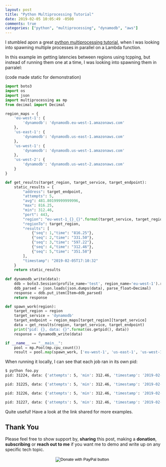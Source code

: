 ```yaml
---
layout: post
title: "Python Multiprocessing Tutorial"
date: 2019-02-05 10:05:49 -0500
comments: true
categories: ["python", "multiprocessing", "dynamodb", "aws"]
---
```


I stumbled apon a great [python multiprocessing tutorial](https://tutorialedge.net/python/python-multiprocessing-tutorial/), when I was looking into spawning multiple processes in parallel on a Lambda function.

In this example im getting latencies between regions using tcpping, but instead of running them one at a time, I was looking into spawning them in parralel:

(code made static for demonstration)

```python
import boto3
import os
import json
import multiprocessing as mp
from decimal import Decimal

region_maps = {
    'eu-west-1': {
        'dynamodb': 'dynamodb.eu-west-1.amazonaws.com'
    }, 
    'us-east-1': {
        'dynamodb': 'dynamodb.us-east-1.amazonaws.com'
    }, 
    'us-west-1': {
        'dynamodb': 'dynamodb.us-west-1.amazonaws.com'
    }, 
    'us-west-2': {
        'dynamodb': 'dynamodb.us-west-2.amazonaws.com'
    }
}

def get_results(target_region, target_service, target_endpoint):
    static_results = {
        "address": target_endpoint,
        "attempts": 5,
        "avg": 481.80199999999996,
        "max": 816.25,
        "min": 312.46,
        "port": 443,
        "region": "eu-west-1_{}_{}".format(target_service, target_region),
        "regionTo": target_region,
        "results": [
            {"seq": 1,"time": "816.25"},
            {"seq": 2,"time": "331.50"},
            {"seq": 3,"time": "597.22"},
            {"seq": 4,"time": "312.46"},
            {"seq": 5,"time": "351.58"}
        ],
        "timestamp": "2019-02-05T17:10:32"
    }
    return static_results
 
def dynamodb_write(data):
    ddb = boto3.Session(profile_name='test', region_name='eu-west-1').resource('dynamodb').Table('mydynamotable')
    ddb_parsed = json.loads(json.dumps(data), parse_float=Decimal)
    response = ddb.put_item(Item=ddb_parsed)
    return response

def spawn_work(region):
    target_region = region
    target_service = 'dynamodb'
    target_endpoint = region_maps[target_region][target_service]
    data = get_results(region, target_service, target_endpoint)
    print("pid: {}, data: {}".format(os.getpid(), data))
    response = dynamodb_write(data)

if __name__ == "__main__":
    pool = mp.Pool(mp.cpu_count())
    result = pool.map(spawn_work, ['eu-west-1', 'us-east-1', 'us-west-1', 'us-west-2'])
```

When running it locally, I can see that each job ran in its own pid:

```bash
$ python foo.py
pid: 31224, data: {'attempts': 5, 'min': 312.46, 'timestamp': '2019-02-05T17:10:32', 'address': 'dynamodb.eu-west-1.amazonaws.com', 'max': 816.25, 'region': 'eu-west-1_dynamodb_eu-west-1', 'avg': 481.80199999999996, 'port': 443, 'regionTo': 'eu-west-1', 'results': [{'seq': 1, 'time': '816.25'}, {'seq': 2, 'time': '331.50'}, {'seq': 3, 'time': '597.22'}, {'seq': 4, 'time': '312.46'}, {'seq': 5, 'time': '351.58'}]}

pid: 31225, data: {'attempts': 5, 'min': 312.46, 'timestamp': '2019-02-05T17:10:32', 'address': 'dynamodb.us-east-1.amazonaws.com', 'max': 816.25, 'region': 'eu-west-1_dynamodb_us-east-1', 'avg': 481.80199999999996, 'port': 443, 'regionTo': 'us-east-1', 'results': [{'seq': 1, 'time': '816.25'}, {'seq': 2, 'time': '331.50'}, {'seq': 3, 'time': '597.22'}, {'seq': 4, 'time': '312.46'}, {'seq': 5, 'time': '351.58'}]}

pid: 31226, data: {'attempts': 5, 'min': 312.46, 'timestamp': '2019-02-05T17:10:32', 'address': 'dynamodb.us-west-1.amazonaws.com', 'max': 816.25, 'region': 'eu-west-1_dynamodb_us-west-1', 'avg': 481.80199999999996, 'port': 443, 'regionTo': 'us-west-1', 'results': [{'seq': 1, 'time': '816.25'}, {'seq': 2, 'time': '331.50'}, {'seq': 3, 'time': '597.22'}, {'seq': 4, 'time': '312.46'}, {'seq': 5, 'time': '351.58'}]}

pid: 31227, data: {'attempts': 5, 'min': 312.46, 'timestamp': '2019-02-05T17:10:32', 'address': 'dynamodb.us-west-2.amazonaws.com', 'max': 816.25, 'region': 'eu-west-1_dynamodb_us-west-2', 'avg': 481.80199999999996, 'port': 443, 'regionTo': 'us-west-2', 'results': [{'seq': 1, 'time': '816.25'}, {'seq': 2, 'time': '331.50'}, {'seq': 3, 'time': '597.22'}, {'seq': 4, 'time': '312.46'}, {'seq': 5, 'time': '351.58'}]}
```

Quite useful! Have a look at the link shared for more examples.

## Thank You

Please feel free to show support by, **sharing** this post, making a **donation**, **subscribing** or **reach out to me** if you want me to demo and write up on any specific tech topic.

<center>
<form action="https://www.paypal.com/cgi-bin/webscr" method="post" target="_top">
<input type="hidden" name="cmd" value="_s-xclick" />
<input type="hidden" name="hosted_button_id" value="W7CBGYTCWGANQ" />
<input type="image" src="https://user-images.githubusercontent.com/567298/49853901-461c3700-fdf1-11e8-9d80-8a424a3173af.png" border="0" name="submit" title="PayPal - The safer, easier way to pay online!" alt="Donate with PayPal button" />
<img alt="" border="0" src="https://www.paypal.com/en_ZA/i/scr/pixel.gif" width="1" height="1" />
</form>
</center>

<br>

<script type="text/javascript">
  ( function() {
    if (window.CHITIKA === undefined) { window.CHITIKA = { 'units' : [] }; };
    var unit = {"calltype":"async[2]","publisher":"rbekker87","width":728,"height":90,"sid":"Chitika Default"};
    var placement_id = window.CHITIKA.units.length;
    window.CHITIKA.units.push(unit);
    document.write('<div id="chitikaAdBlock-' + placement_id + '"></div>');
}());
</script>
<script type="text/javascript" src="//cdn.chitika.net/getads.js" async></script>
